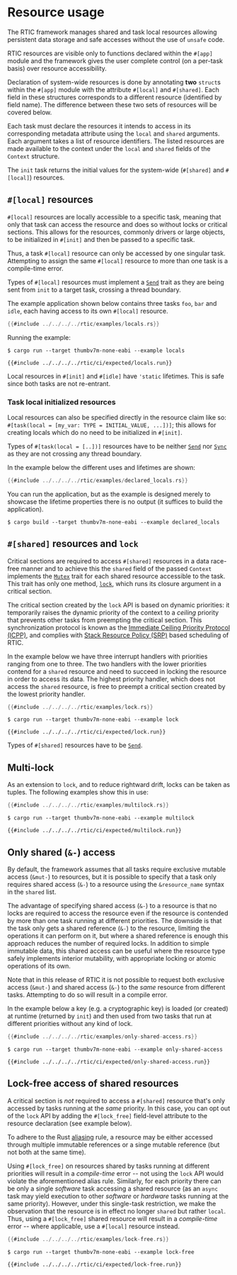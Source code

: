 # Resource usage

The RTIC framework manages shared and task local resources allowing persistent data storage and safe accesses without the use of `unsafe` code.

RTIC resources are visible only to functions declared within the `#[app]` module and the framework gives the user complete control (on a per-task basis) over resource accessibility.

Declaration of system-wide resources is done by annotating **two** `struct`s within the `#[app]` module with the attribute `#[local]` and `#[shared]`. Each field in these structures corresponds to a different resource (identified by field name). The difference between these two sets of resources will be covered below.

Each task must declare the resources it intends to access in its corresponding metadata attribute using the `local` and `shared` arguments. Each argument takes a list of resource identifiers. The listed resources are made available to the context under the `local` and `shared` fields of the `Context` structure.

The `init` task returns the initial values for the system-wide (`#[shared]` and `#[local]`) resources.
 
<!-- and the set of initialized timers used by the application. The monotonic timers will be
further discussed in [Monotonic & `spawn_{at/after}`](./monotonic.md). -->

## `#[local]` resources

`#[local]` resources are locally accessible to a specific task, meaning that only that task can access the resource and does so without locks or critical sections. This allows for the resources, commonly drivers or large objects, to be initialized in `#[init]` and then be passed to a specific task.

Thus, a task `#[local]` resource can only be accessed by one singular task. Attempting to assign the same `#[local]` resource to more than one task is a compile-time error.

Types of `#[local]` resources must implement a [`Send`] trait as they are being sent from `init` to a target task, crossing a thread boundary.

[`Send`]: https://doc.rust-lang.org/stable/core/marker/trait.Send.html

The example application shown below contains three tasks `foo`, `bar` and `idle`, each having access to its own `#[local]` resource.

``` rust
{{#include ../../../../rtic/examples/locals.rs}}
```

Running the example:

``` console
$ cargo run --target thumbv7m-none-eabi --example locals
```

``` console
{{#include ../../../../rtic/ci/expected/locals.run}}
```

Local resources in `#[init]` and `#[idle]` have `'static` lifetimes. This is safe since both tasks are not re-entrant.

### Task local initialized resources

Local resources can also be specified directly in the resource claim like so: `#[task(local = [my_var: TYPE = INITIAL_VALUE, ...])]`; this allows for creating locals which do no need to be initialized in `#[init]`.

Types of `#[task(local = [..])]` resources have to be neither [`Send`] nor [`Sync`] as they are not crossing any thread boundary.

[`Sync`]: https://doc.rust-lang.org/stable/core/marker/trait.Sync.html

In the example below the different uses and lifetimes are shown:

``` rust
{{#include ../../../../rtic/examples/declared_locals.rs}}
```

You can run the application, but as the example is designed merely to showcase the lifetime properties there is no output (it suffices to build the application).

``` console
$ cargo build --target thumbv7m-none-eabi --example declared_locals
```
<!-- {{#include ../../../../rtic/ci/expected/declared_locals.run}} -->

## `#[shared]` resources and `lock`

Critical sections are required to access `#[shared]` resources in a data race-free manner and to achieve this the `shared` field of the passed `Context` implements the [`Mutex`] trait for each shared resource accessible to the task. This trait has only one method, [`lock`], which runs its closure argument in a critical section.

[`Mutex`]: ../../../api/rtic/trait.Mutex.html
[`lock`]: ../../../api/rtic/trait.Mutex.html#method.lock

The critical section created by the `lock` API is based on dynamic priorities: it temporarily raises the dynamic priority of the context to a *ceiling* priority that prevents other tasks from preempting the critical section. This synchronization protocol is known as the [Immediate Ceiling Priority Protocol (ICPP)][icpp], and complies with [Stack Resource Policy (SRP)][srp] based scheduling of RTIC.

[icpp]: https://en.wikipedia.org/wiki/Priority_ceiling_protocol
[srp]: https://en.wikipedia.org/wiki/Stack_Resource_Policy

In the example below we have three interrupt handlers with priorities ranging from one to three. The two handlers with the lower priorities contend for a `shared` resource and need to succeed in locking the resource in order to access its data. The highest priority handler, which does not access the `shared` resource, is free to preempt a critical section created by the lowest priority handler.

``` rust
{{#include ../../../../rtic/examples/lock.rs}}
```

``` console
$ cargo run --target thumbv7m-none-eabi --example lock
```

``` console
{{#include ../../../../rtic/ci/expected/lock.run}}
```

Types of `#[shared]` resources have to be [`Send`].

## Multi-lock

As an extension to `lock`, and to reduce rightward drift, locks can be taken as tuples. The following examples show this in use:

``` rust
{{#include ../../../../rtic/examples/multilock.rs}}
```

``` console
$ cargo run --target thumbv7m-none-eabi --example multilock
```

``` console
{{#include ../../../../rtic/ci/expected/multilock.run}}
```

## Only shared (`&-`) access

By default, the framework assumes that all tasks require exclusive mutable access (`&mut-`) to resources, but it is possible to specify that a task only requires shared access (`&-`) to a resource using the `&resource_name` syntax in the `shared` list.

The advantage of specifying shared access (`&-`) to a resource is that no locks are required to access the resource even if the resource is contended by more than one task running at different priorities. The downside is that the task only gets a shared reference (`&-`) to the resource, limiting the operations it can perform on it, but where a shared reference is enough this approach reduces the number of required locks. In addition to simple immutable data, this shared access can be useful where the resource type safely implements interior mutability, with appropriate locking or atomic operations of its own.

Note that in this release of RTIC it is not possible to request both exclusive access (`&mut-`) and shared access (`&-`) to the *same* resource from different tasks. Attempting to do so will result in a compile error.

In the example below a key (e.g. a cryptographic key) is loaded (or created) at runtime (returned by `init`) and then used from two tasks that run at different priorities without any kind of lock.

``` rust
{{#include ../../../../rtic/examples/only-shared-access.rs}}
```

``` console
$ cargo run --target thumbv7m-none-eabi --example only-shared-access
```

``` console
{{#include ../../../../rtic/ci/expected/only-shared-access.run}}
```

## Lock-free access of shared resources

A critical section is *not* required to access a `#[shared]` resource that's only accessed by tasks running at the *same* priority. In this case, you can opt out of the `lock` API by adding the `#[lock_free]` field-level attribute to the resource declaration (see example below). 

<!-- Note that this is merely a convenience to reduce needless resource locking code, because even if the
`lock` API is used, at runtime the framework will **not** produce a critical section due to how
the underlying resource-ceiling preemption works. -->

To adhere to the Rust [aliasing] rule, a resource may be either accessed through multiple immutable references or a singe mutable reference (but not both at the same time). 

[aliasing]: https://doc.rust-lang.org/nomicon/aliasing.html

Using `#[lock_free]` on resources shared by tasks running at different priorities will result in a *compile-time* error -- not using the `lock` API would violate the aforementioned alias rule. Similarly, for each priority there can be only a single *software* task accessing a shared resource (as an `async` task may yield execution to other *software* or *hardware* tasks running at the same priority). However, under this single-task restriction, we make the observation that the resource is in effect no longer `shared` but rather `local`. Thus, using a `#[lock_free]` shared resource will result in a *compile-time* error -- where applicable, use a `#[local]` resource instead.

``` rust
{{#include ../../../../rtic/examples/lock-free.rs}}
```

``` console
$ cargo run --target thumbv7m-none-eabi --example lock-free
```

``` console
{{#include ../../../../rtic/ci/expected/lock-free.run}}
```
